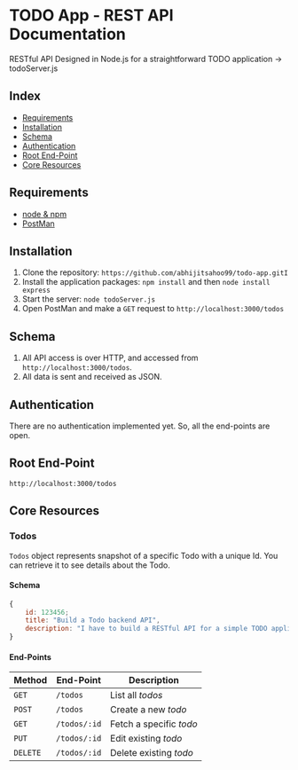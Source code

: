 # TODO App - REST API Documentation

RESTful API Designed in Node.js for a straightforward TODO application -> todoServer.js

## Index

- [Requirements](#requirements)
- [Installation](#installation)
- [Schema](#schema)
- [Authentication](#authentication)
- [Root End-Point](#root-end-point)
- [Core Resources](#core-resources)

## Requirements

- [node & npm](http://nodejs.org)
- [PostMan](https://www.getpostman.com/)

## Installation

1. Clone the repository: `https://github.com/abhijitsahoo99/todo-app.gitI`
2. Install the application packages: `npm install` and then `node install express`
3. Start the server: `node todoServer.js`
4. Open PostMan and make a `GET` request to `http://localhost:3000/todos`

## Schema

1. All API access is over HTTP, and accessed from `http://localhost:3000/todos`.
2. All data is sent and received as JSON.

## Authentication

There are no authentication implemented yet. So, all the end-points are open.

## Root End-Point

`http://localhost:3000/todos`

## Core Resources

### Todos

`Todos` object represents snapshot of a specific Todo with a unique Id. You can retrieve it to see details about the Todo.

#### Schema

```javascript
{
    id: 123456;
    title: "Build a Todo backend API",
    description: "I have to build a RESTful API for a simple TODO application in NODE.JS",
}
```

#### End-Points

| Method   | End-Point    | Description             |
| -------- | ------------ | ----------------------- |
| `GET`    | `/todos`     | List all _todos_        |
| `POST`   | `/todos`     | Create a new _todo_     |
| `GET`    | `/todos/:id` | Fetch a specific _todo_ |
| `PUT`    | `/todos/:id` | Edit existing _todo_    |
| `DELETE` | `/todos/:id` | Delete existing _todo_  |
